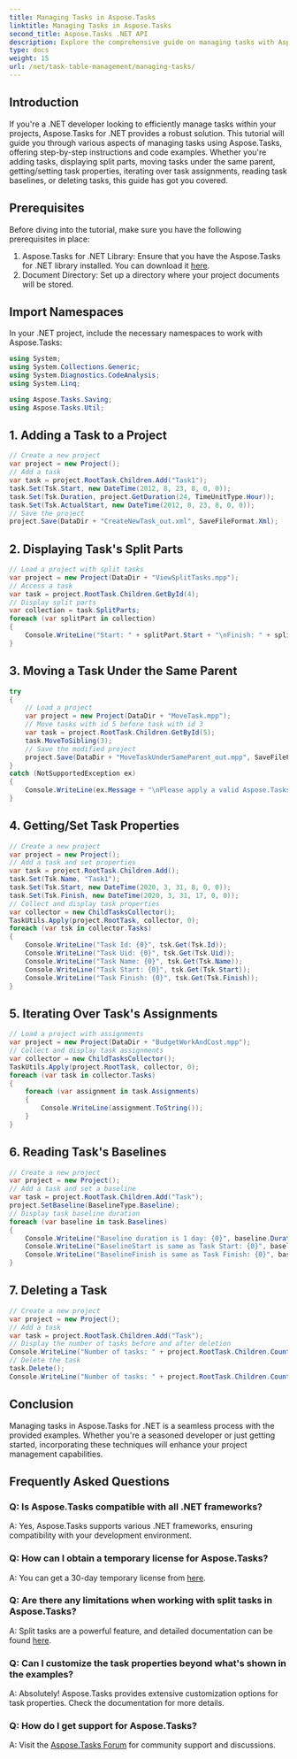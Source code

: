 ```yaml
---
title: Managing Tasks in Aspose.Tasks
linktitle: Managing Tasks in Aspose.Tasks
second_title: Aspose.Tasks .NET API
description: Explore the comprehensive guide on managing tasks with Aspose.Tasks for .NET. Learn to add, display split parts, move, get/set properties, and more.
type: docs
weight: 15
url: /net/task-table-management/managing-tasks/
---
```

## Introduction
If you're a .NET developer looking to efficiently manage tasks within your projects, Aspose.Tasks for .NET provides a robust solution. This tutorial will guide you through various aspects of managing tasks using Aspose.Tasks, offering step-by-step instructions and code examples. Whether you're adding tasks, displaying split parts, moving tasks under the same parent, getting/setting task properties, iterating over task assignments, reading task baselines, or deleting tasks, this guide has got you covered.
## Prerequisites
Before diving into the tutorial, make sure you have the following prerequisites in place:
1. Aspose.Tasks for .NET Library: Ensure that you have the Aspose.Tasks for .NET library installed. You can download it [here](https://releases.aspose.com/tasks/net/).
2. Document Directory: Set up a directory where your project documents will be stored.
## Import Namespaces
In your .NET project, include the necessary namespaces to work with Aspose.Tasks:
```csharp
using System;
using System.Collections.Generic;
using System.Diagnostics.CodeAnalysis;
using System.Linq;

using Aspose.Tasks.Saving;
using Aspose.Tasks.Util;
```
## 1. Adding a Task to a Project
```csharp
// Create a new project
var project = new Project();
// Add a task
var task = project.RootTask.Children.Add("Task1");
task.Set(Tsk.Start, new DateTime(2012, 8, 23, 8, 0, 0));
task.Set(Tsk.Duration, project.GetDuration(24, TimeUnitType.Hour));
task.Set(Tsk.ActualStart, new DateTime(2012, 8, 23, 8, 0, 0));
// Save the project
project.Save(DataDir + "CreateNewTask_out.xml", SaveFileFormat.Xml);
```
## 2. Displaying Task's Split Parts
```csharp
// Load a project with split tasks
var project = new Project(DataDir + "ViewSplitTasks.mpp");
// Access a task
var task = project.RootTask.Children.GetById(4);
// Display split parts
var collection = task.SplitParts;
foreach (var splitPart in collection)
{
    Console.WriteLine("Start: " + splitPart.Start + "\nFinish: " + splitPart.Finish + "\n");
}
```
## 3. Moving a Task Under the Same Parent
```csharp
try
{
    // Load a project
    var project = new Project(DataDir + "MoveTask.mpp");
    // Move tasks with id 5 before task with id 3
    var task = project.RootTask.Children.GetById(5);
    task.MoveToSibling(3);
    // Save the modified project
    project.Save(DataDir + "MoveTaskUnderSameParent_out.mpp", SaveFileFormat.Mpp);
}
catch (NotSupportedException ex)
{
    Console.WriteLine(ex.Message + "\nPlease apply a valid Aspose.Tasks License.");
}
```
## 4. Getting/Set Task Properties
```csharp
// Create a new project
var project = new Project();
// Add a task and set properties
var task = project.RootTask.Children.Add();
task.Set(Tsk.Name, "Task1");
task.Set(Tsk.Start, new DateTime(2020, 3, 31, 8, 0, 0));
task.Set(Tsk.Finish, new DateTime(2020, 3, 31, 17, 0, 0));
// Collect and display task properties
var collector = new ChildTasksCollector();
TaskUtils.Apply(project.RootTask, collector, 0);
foreach (var tsk in collector.Tasks)
{
    Console.WriteLine("Task Id: {0}", tsk.Get(Tsk.Id));
    Console.WriteLine("Task Uid: {0}", tsk.Get(Tsk.Uid));
    Console.WriteLine("Task Name: {0}", tsk.Get(Tsk.Name));
    Console.WriteLine("Task Start: {0}", tsk.Get(Tsk.Start));
    Console.WriteLine("Task Finish: {0}", tsk.Get(Tsk.Finish));
}
```
## 5. Iterating Over Task's Assignments
```csharp
// Load a project with assignments
var project = new Project(DataDir + "BudgetWorkAndCost.mpp");
// Collect and display task assignments
var collector = new ChildTasksCollector();
TaskUtils.Apply(project.RootTask, collector, 0);
foreach (var task in collector.Tasks)
{
    foreach (var assignment in task.Assignments)
    {
        Console.WriteLine(assignment.ToString());
    }
}
```
## 6. Reading Task's Baselines
```csharp
// Create a new project
var project = new Project();
// Add a task and set a baseline
var task = project.RootTask.Children.Add("Task");
project.SetBaseline(BaselineType.Baseline);
// Display task baseline duration
foreach (var baseline in task.Baselines)
{
    Console.WriteLine("Baseline duration is 1 day: {0}", baseline.Duration.ToString().Equals("1 day"));
    Console.WriteLine("BaselineStart is same as Task Start: {0}", baseline.Start.Equals(task.Get(Tsk.Start)));
    Console.WriteLine("BaselineFinish is same as Task Finish: {0}", baseline.Finish.Equals(task.Get(Tsk.Finish)));
}
```
## 7. Deleting a Task
```csharp
// Create a new project
var project = new Project();
// Add a task
var task = project.RootTask.Children.Add("Task");
// Display the number of tasks before and after deletion
Console.WriteLine("Number of tasks: " + project.RootTask.Children.Count);
// Delete the task
task.Delete();
Console.WriteLine("Number of tasks: " + project.RootTask.Children.Count);
```
## Conclusion
Managing tasks in Aspose.Tasks for .NET is a seamless process with the provided examples. Whether you're a seasoned developer or just getting started, incorporating these techniques will enhance your project management capabilities.
## Frequently Asked Questions
### Q: Is Aspose.Tasks compatible with all .NET frameworks?
A: Yes, Aspose.Tasks supports various .NET frameworks, ensuring compatibility with your development environment.
### Q: How can I obtain a temporary license for Aspose.Tasks?
A: You can get a 30-day temporary license from [here](https://purchase.aspose.com/temporary-license/).
### Q: Are there any limitations when working with split tasks in Aspose.Tasks?
A: Split tasks are a powerful feature, and detailed documentation can be found [here](https://reference.aspose.com/tasks/net/).
### Q: Can I customize the task properties beyond what's shown in the examples?
A: Absolutely! Aspose.Tasks provides extensive customization options for task properties. Check the documentation for more details.
### Q: How do I get support for Aspose.Tasks?
A: Visit the [Aspose.Tasks Forum](https://forum.aspose.com/c/tasks/15) for community support and discussions.